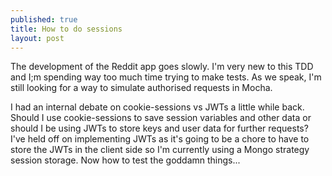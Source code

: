 ```yaml
---
published: true
title: How to do sessions
layout: post
---
```

The development of the Reddit app goes slowly. I'm very new to this TDD and I;m spending way too much time trying to make tests. As we speak, I'm still looking for a way to simulate authorised requests in Mocha.

I had an internal debate on cookie-sessions vs JWTs a little while back. Should I use cookie-sessions to save session variables and other data or should I be using JWTs to store keys and user data for further requests? I've held off on implementing JWTs as it's going to be a chore to have to store the JWTs in the client side so I'm currently using a Mongo strategy session storage. Now how to test the goddamn things...